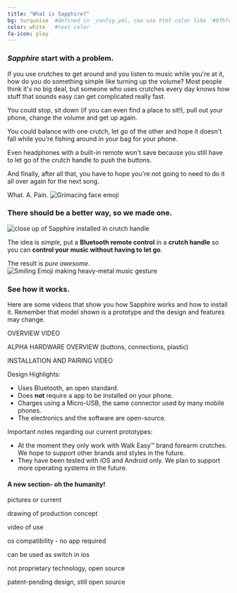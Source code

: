 ```yaml
---
title: "What is Sapphire?"
bg: turquoise  #defined in _config.yml, can use html color like '#0fbfcf'
color: white   #text color
fa-icon: play
---
```


### _Sapphire_ start with a problem.

If you use crutches to get around and you listen to music while you're at it, how do you do something simple like turning up the volume? Most people think it's no big deal, but someone who uses crutches every day knows how stuff that sounds easy can get complicated really fast.

You could stop, sit down (if you can even find a place to sit!), pull out your phone, change the volume and get up again.

You could balance with one crutch, let go of the other and hope it doesn't fall while you're fishing around in your bag for your phone.

Even headphones with a built-in remote won't save because you still have to let go of the crutch handle to push the buttons.

And finally, after all that, you have to hope you're not going to need to do it all over again for the next song.

What. A. Pain. <img class="emoji img-rounded" src="{{ site.url }}/img/grimacing-face.png" alt="Grimacing face emoji" title="Grr.">

### There should be a better way, so we made one.

<div class="fluid-container">
  <div class="row">
  <div class="col-md-1 col-sm-1 col-xs-0"></div>
    <div class="col-md-2 col-sm-3 col-xs-12">
      <img class="img-rounded img-responsive center-block"  src="{{ site.url }}/img/close_angle_with_hand.jpg" alt="close up of Sapphire installed in crutch handle">
    </div>
    <div class="col-md-8 col-sm-7 col-xs-12">
      <p>The idea is <em>simple</em>, put a <strong>Bluetooth remote control</strong> in a <strong>crutch handle</strong> so you can <strong>control your music without having to let go</strong>.</p>
      <p>The result is <em>pure awesome</em>. <img class="emoji img-rounded" src="{{ site.url }}/img/laughing-face.png" alt="Smiling Emoji making heavy-metal music gesture" title="Rock out."></p>
    </div>
    <div class="col-md-1 col-sm-1 col-xs-0"></div>
  </div>
</div>

### See how it works.

Here are some videos that show you how Sapphire works and how to install it. Remember that model shown is a prototype and the design and features may change.

OVERVIEW VIDEO

ALPHA HARDWARE OVERVIEW (buttons, connections, plastic)

INSTALLATION AND PAIRING VIDEO

Design Highlights:

* Uses Bluetooth, an open standard.
* Does **not** require a app to be installed on your phone.
* Charges using a Micro-USB, the same connector used by many mobile phones.
* The electronics and the software are open-source.

Important notes regarding our current prototypes:

* At the moment they only work with Walk Easy&trade; brand forearm crutches. We hope to support other brands and styles in the future.
* They have been tested with iOS and Android only. We plan to support more operating systems in the future.

#### A new section- oh the humanity!

pictures or current

drawing of production concept

video of use

os compatibility - no app required

can be used as switch in ios

not proprietary technology, open source

patent-pending design, still open source
